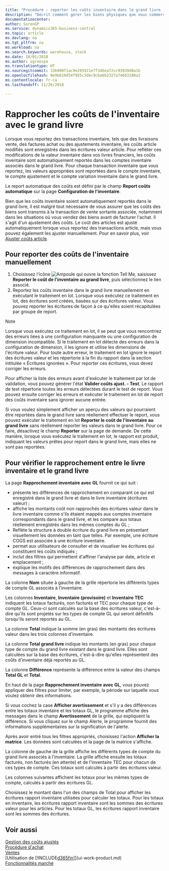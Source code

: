```yaml
---
title: "Procédure : reporter les coûts inventaire dans le grand livre | Microsoft Docs"
description: "Décrit comment gérer les biens physiques que vous commercialisez, par exemple, la gestion du stock de votre entrepôt."
documentationcenter: 
author: SorenGP
ms.service: dynamics365-business-central
ms.topic: article
ms.devlang: na
ms.tgt_pltfrm: na
ms.workload: na
ms.search.keywords: warehouse, stock
ms.date: 10/01/2018
ms.author: sgroespe
ms.translationtype: HT
ms.sourcegitcommit: 33b900f1ac9e295921e7f3d6ea72cc93939d8a1b
ms.openlocfilehash: 0e9b610d54f955c3dec9cba6b2327a74663288a2
ms.contentlocale: fr-ca
ms.lasthandoff: 11/26/2018

---
```

# <a name="reconcile-inventory-costs-with-the-general-ledger"></a>Rapprocher les coûts de l'inventaire avec le grand livre
Lorsque vous reportez des transactions inventaire, tels que des livraisons vente, des factures achat ou des ajustements inventaire, les coûts article modifiés sont enregistrés dans les écritures valeur article. Pour refléter ces modifications de la valeur inventaire dans vos livres financiers, les coûts inventaire sont automatiquement reportés dans les comptes inventaire associés dans le grand livre. Pour chaque transaction inventaire que vous reportez, les valeurs appropriées sont reportées dans le compte inventaire, le compte ajustement et le compte variation inventaire dans le grand livre.

Le report automatique des coûts est défini par le champ **Report coûts automatique** sur la page **Configuration de l'inventaire**.

Bien que les coûts inventaire soient automatiquement reportés dans le grand livre, il est malgré tout nécessaire de vous assurer que les coûts des biens sont transmis à la transaction de vente sortante associée, notamment dans les situations où vous vendez des biens avant de facturer l'achat. Il s'agit d'un ajustement des coûts. Le coût des articles est ajusté automatiquement lorsque vous reportez des transactions article, mais vous pouvez également les ajuster manuellement. Pour en savoir plus, voir [Ajuster coûts article](inventory-how-adjust-item-costs.md).

## <a name="to-post-inventory-costs-manually"></a>Pour reporter des coûts de l'inventaire manuellement
1. Choisissez l'icône ![Ampoule qui ouvre la fonction Tell Me](media/ui-search/search_small.png "Dites-moi ce que vous voulez faire"), saisissez **Reporter le coût de l'inventaire au grand livre**, puis sélectionnez le lien associé.
2. Reportez les coûts inventaire dans le grand livre manuellement en exécutant le traitement en lot. Lorsque vous exécutez ce traitement en lot, des écritures sont créées, basées sur des écritures valeur. Vous pouvez reporter les écritures de façon à ce qu'elles soient récapitulées par groupe de report.

> [!NOTE]  
> Lorsque vous exécutez ce traitement en lot, il se peut que vous rencontriez des erreurs liées à une configuration manquante ou une configuration de dimension incompatible. Si le traitement en lot détecte des erreurs dans la configuration de dimension, il les ignore et utilise les dimensions de l'écriture valeur. Pour toute autre erreur, le traitement en lot ignore le report des écritures valeur et les répertorie à la fin du rapport dans la section intitulée « Écritures ignorées ». Pour reporter ces écritures, vous devez corriger les erreurs.

Pour afficher la liste des erreurs avant d'exécuter le traitement par lot de validation, vous pouvez générer l'état **Valider coûts ajust. - Test**. Le rapport de test répertorie toutes les erreurs détectées durant le test de report. Vous pouvez ensuite corriger les erreurs et exécuter le traitement en lot de report des coûts inventaire sans ignorer aucune entrée.

Si vous voulez simplement afficher un aperçu des valeurs qui pourraient être reportées dans le grand livre sans réellement effectuer le report, vous pouvez exécuter le traitement en lot **Reporter le coût de l'inventaire au grand livre** sans réellement reporter les valeurs dans le grand livre. Pour ce faire, désactivez le champ **Reporter** sur la page de demande. De cette manière, lorsque vous exécutez le traitement en lot, le rapport est produit, indiquant les valeurs prêtes pour report dans le grand livre, mais elles ne sont pas reportées.

## <a name="to-audit-the-reconciliation-between-the-inventory-ledger-and-the-general-ledger"></a>Pour vérifier le rapprochement entre le livre inventaire et le grand livre
La page **Rapprochement inventaire avec GL** fournit ce qui suit :

- présente les différences de rapprochement en comparant ce qui est enregistré dans le grand livre et dans le livre inventaire (écritures valeur) ;
- affiche les montants coût non rapprochés des écritures valeur dans le livre inventaire comme s'ils étaient mappés aux comptes inventaire correspondants dans le grand livre, et les compare aux totaux réellement enregistrés dans les mêmes comptes du GL ;
- Reflète la structure à double écriture du grand livre en présentant visuellement les données en tant que telles. Par exemple, une écriture COGS est associée à une écriture inventaire.
- permet aux utilisateurs de consulter et de visualiser les écritures qui constituent les coûts indiqués ;
- inclut des filtres qui permettent d'affiner l'analyse par date, article et emplacement ;
- explique les motifs des différences de rapprochement dans des messages à caractère informatif.


La colonne **Nom** située à gauche de la grille répertorie les différents types de compte GL associés à l'inventaire.

Les colonnes **Inventaire**, **Inventaire (provisoire)** et **Inventaire TEC** indiquent les totaux facturés, non facturés et TEC pour chaque type de compte GL. Ceux-ci sont calculés sur la base des écritures valeur, c'est-à-dire qu'ils sont projetés sur les types de compte GL qui seront définitifs lorsqu'ils seront reportés au GL.

La colonne **Total** indique la somme (en gras) des montants des écritures valeur dans les trois colonnes d'inventaire.

La colonne **Total grand livre** indique les montants (en gras) pour chaque type de compte du grand livre existant dans le grand livre. Elles sont calculées sur la base des écritures, c'est-à-dire qu'elles représentent des coûts d'inventaire déjà reportés au GL.

La colonne **Différence** représente la différence entre la valeur des champs **Total GL** et **Total**.

En haut de la page **Rapprochement inventaire avec GL**, vous pouvez appliquer des filtres pour limiter, par exemple, la période sur laquelle vous voulez obtenir des informations.

Si vous cochez la case **Afficher avertissement** et s'il y a des différences entre les totaux inventaire et les totaux GL, le programme affiche des messages dans le champ **Avertissement** de la grille, qui expliquent la différence. Si vous cliquez sur le champ Alerte, le programme fournit des informations supplémentaires sur la signification de l'alerte.

Après avoir entré tous les filtres appropriés, choisissez l'action **Afficher la matrice**. Les données sont calculées et la page de la matrice s'affiche.

La colonne de gauche de la grille affiche les différents types de compte du grand livre associés à l'inventaire. La grille affiche ensuite les totaux facturés, non facturés (en attente) et de l'inventaire TEC pour chacun de ces types de compte. Ces totaux sont calculés à partir des écritures valeur.

Les colonnes suivantes affichent les totaux pour les mêmes types de compte, calculés à partir des écritures GL.

Choisissez le montant dans l'un des champs de Total pour afficher les écritures rapport inventaire utilisées pour calculer les totaux. Pour les totaux en inventaire, les écritures rapport inventaire sont les sommes des écritures valeur pour les articles. Pour les totaux GL, les écritures rapport inventaire sont les sommes des écritures.

## <a name="see-also"></a>Voir aussi  
[Gestion des coûts ajustés](finance-manage-inventory-costs.md)  
[Procédure d'achat](purchasing-manage-purchasing.md)  
[Ventes](sales-manage-sales.md)    
[Utilisation de [!INCLUDE[d365fin](includes/d365fin_md.md)]](ui-work-product.md)  
[Fonctionnalités marché](ui-across-business-areas.md)

